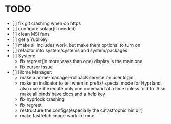 # TODO

- \[ \] fix git crashing when on https
- \[ \] configure solaar(if needed)
- \[ \] clean MSI fans
- \[ \] get a YubiKey
- \[ \] make all includes work, but make them optional to turn on
- \[ \] refactor into system/systems and system/packages
- \[ \] System:
  - fix regreet(in more ways than one) display is the main one
  - fix cursor issue
- \[ \] Home Manager:
  - make a home-manager-rollback service on user login
  - make an indicator to tell when in prefix/ special mode for Hyprland,
    also make it execute only one command at a time unless told to. Also
    make all binds have docs and a help key
  - fix hyprlock crashing
  - fix regreet
  - restructure the configs(especially the catastrophic bin dir)
  - make fastfetch image work in tmux
